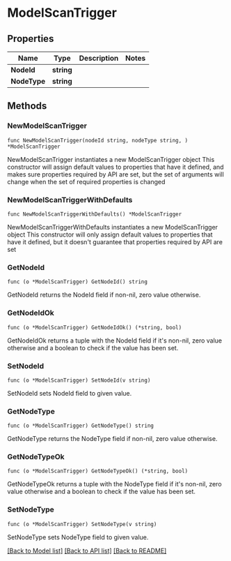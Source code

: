 # ModelScanTrigger

## Properties

Name | Type | Description | Notes
------------ | ------------- | ------------- | -------------
**NodeId** | **string** |  | 
**NodeType** | **string** |  | 

## Methods

### NewModelScanTrigger

`func NewModelScanTrigger(nodeId string, nodeType string, ) *ModelScanTrigger`

NewModelScanTrigger instantiates a new ModelScanTrigger object
This constructor will assign default values to properties that have it defined,
and makes sure properties required by API are set, but the set of arguments
will change when the set of required properties is changed

### NewModelScanTriggerWithDefaults

`func NewModelScanTriggerWithDefaults() *ModelScanTrigger`

NewModelScanTriggerWithDefaults instantiates a new ModelScanTrigger object
This constructor will only assign default values to properties that have it defined,
but it doesn't guarantee that properties required by API are set

### GetNodeId

`func (o *ModelScanTrigger) GetNodeId() string`

GetNodeId returns the NodeId field if non-nil, zero value otherwise.

### GetNodeIdOk

`func (o *ModelScanTrigger) GetNodeIdOk() (*string, bool)`

GetNodeIdOk returns a tuple with the NodeId field if it's non-nil, zero value otherwise
and a boolean to check if the value has been set.

### SetNodeId

`func (o *ModelScanTrigger) SetNodeId(v string)`

SetNodeId sets NodeId field to given value.


### GetNodeType

`func (o *ModelScanTrigger) GetNodeType() string`

GetNodeType returns the NodeType field if non-nil, zero value otherwise.

### GetNodeTypeOk

`func (o *ModelScanTrigger) GetNodeTypeOk() (*string, bool)`

GetNodeTypeOk returns a tuple with the NodeType field if it's non-nil, zero value otherwise
and a boolean to check if the value has been set.

### SetNodeType

`func (o *ModelScanTrigger) SetNodeType(v string)`

SetNodeType sets NodeType field to given value.



[[Back to Model list]](../README.md#documentation-for-models) [[Back to API list]](../README.md#documentation-for-api-endpoints) [[Back to README]](../README.md)


